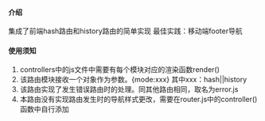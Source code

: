 #### 介绍
集成了前端hash路由和history路由的简单实现
最佳实践：移动端footer导航

#### 使用须知
1. controllers中的js文件中需要有每个模块对应的渲染函数render()
2. 该路由模块接收一个对象作为参数。{mode:xxx} 其中xxx：hash||history
3. 该路由实现了发生错误路由时的处理。同其他路由相同，取名为error.js
4. 本路由没有实现路由发生时的导航样式更改，需要在router.js中的controller()函数中自行添加
